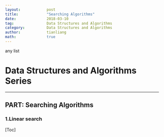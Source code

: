 ```yaml
---
layout:            post
title:             "Searching Algorithms"
date:              2018-03-10
tag:               Data Structures and Algorithms
category:          Data Structures and Algorithms
author:            tianliang
math:              true
---
```


any list

# Data Structures and Algorithms Series
-------------------------------------------
## PART: Searching Algorithms
### 1.Linear search

[Toc]




